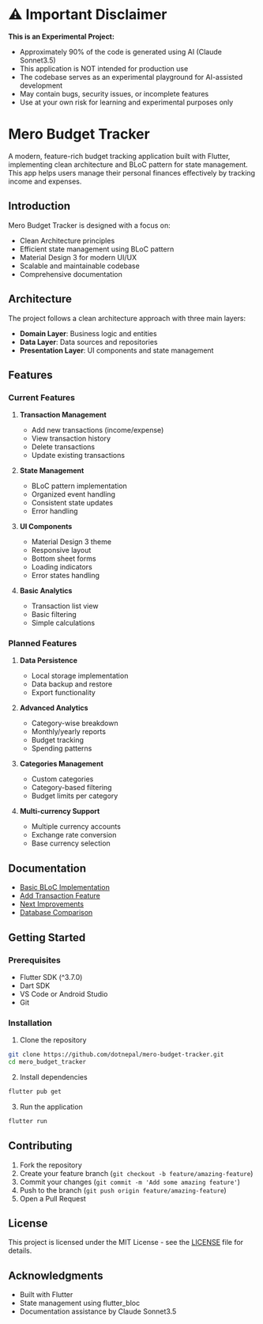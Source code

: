 # ⚠️ Important Disclaimer

**This is an Experimental Project:**
- Approximately 90% of the code is generated using AI (Claude Sonnet3.5)
- This application is NOT intended for production use
- The codebase serves as an experimental playground for AI-assisted development
- May contain bugs, security issues, or incomplete features
- Use at your own risk for learning and experimental purposes only

# Mero Budget Tracker

A modern, feature-rich budget tracking application built with Flutter, implementing clean architecture and BLoC pattern for state management. This app helps users manage their personal finances effectively by tracking income and expenses.

## Introduction

Mero Budget Tracker is designed with a focus on:
- Clean Architecture principles
- Efficient state management using BLoC pattern
- Material Design 3 for modern UI/UX
- Scalable and maintainable codebase
- Comprehensive documentation

## Architecture

The project follows a clean architecture approach with three main layers:
- **Domain Layer**: Business logic and entities
- **Data Layer**: Data sources and repositories
- **Presentation Layer**: UI components and state management

## Features

### Current Features
1. **Transaction Management**
   - Add new transactions (income/expense)
   - View transaction history
   - Delete transactions
   - Update existing transactions

2. **State Management**
   - BLoC pattern implementation
   - Organized event handling
   - Consistent state updates
   - Error handling

3. **UI Components**
   - Material Design 3 theme
   - Responsive layout
   - Bottom sheet forms
   - Loading indicators
   - Error states handling

4. **Basic Analytics**
   - Transaction list view
   - Basic filtering
   - Simple calculations

### Planned Features
1. **Data Persistence**
   - Local storage implementation
   - Data backup and restore
   - Export functionality

2. **Advanced Analytics**
   - Category-wise breakdown
   - Monthly/yearly reports
   - Budget tracking
   - Spending patterns

3. **Categories Management**
   - Custom categories
   - Category-based filtering
   - Budget limits per category

4. **Multi-currency Support**
   - Multiple currency accounts
   - Exchange rate conversion
   - Base currency selection

## Documentation

- [Basic BLoC Implementation](docs/basic-bloc-implementation.md)
- [Add Transaction Feature](docs/add-transaction.md)
- [Next Improvements](docs/2-next-improvements.md)
- [Database Comparison](docs/database-comparison.md)

## Getting Started

### Prerequisites
- Flutter SDK (^3.7.0)
- Dart SDK
- VS Code or Android Studio
- Git

### Installation

1. Clone the repository
```bash
git clone https://github.com/dotnepal/mero-budget-tracker.git
cd mero_budget_tracker
```

2. Install dependencies
```bash
flutter pub get
```

3. Run the application
```bash
flutter run
```

## Contributing

1. Fork the repository
2. Create your feature branch (`git checkout -b feature/amazing-feature`)
3. Commit your changes (`git commit -m 'Add some amazing feature'`)
4. Push to the branch (`git push origin feature/amazing-feature`)
5. Open a Pull Request

## License

This project is licensed under the MIT License - see the [LICENSE](LICENSE) file for details.

## Acknowledgments

- Built with Flutter
- State management using flutter_bloc
- Documentation assistance by Claude Sonnet3.5
